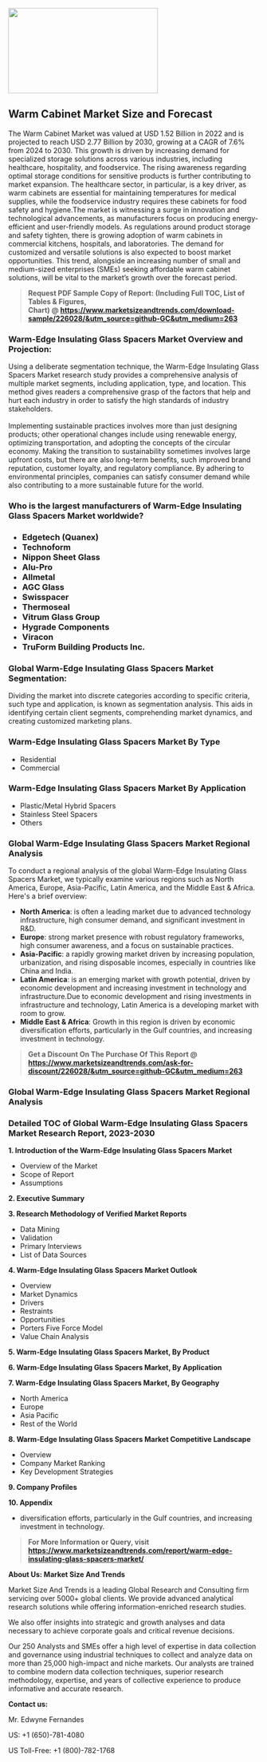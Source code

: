 <p><img class="alignnone size-medium wp-image-20088" src="https://ffe5etoiles.com/wp-content/uploads/2024/12/MST1-300x171.png" alt="" width="300" height="171" /></p><h2>Warm Cabinet Market Size and Forecast</h2><p>The Warm Cabinet Market was valued at USD 1.52 Billion in 2022 and is projected to reach USD 2.77 Billion by 2030, growing at a CAGR of 7.6% from 2024 to 2030. This growth is driven by increasing demand for specialized storage solutions across various industries, including healthcare, hospitality, and foodservice. The rising awareness regarding optimal storage conditions for sensitive products is further contributing to market expansion. The healthcare sector, in particular, is a key driver, as warm cabinets are essential for maintaining temperatures for medical supplies, while the foodservice industry requires these cabinets for food safety and hygiene.The market is witnessing a surge in innovation and technological advancements, as manufacturers focus on producing energy-efficient and user-friendly models. As regulations around product storage and safety tighten, there is growing adoption of warm cabinets in commercial kitchens, hospitals, and laboratories. The demand for customized and versatile solutions is also expected to boost market opportunities. This trend, alongside an increasing number of small and medium-sized enterprises (SMEs) seeking affordable warm cabinet solutions, will be vital to the market’s growth over the forecast period. </p><blockquote id="" class=""><strong>Request PDF Sample Copy of Report: (Including Full TOC, List of Tables &amp; Figures, Chart)&nbsp;@&nbsp;<strong><a href="https://www.marketsizeandtrends.com/download-sample/226028/&utm_source=github-GC&utm_medium=263" target="_blank">https://www.marketsizeandtrends.com/download-sample/226028/&utm_source=github-GC&utm_medium=263</a></strong></strong></blockquote><h3 id="" class="">Warm-Edge Insulating Glass Spacers Market&nbsp;Overview and Projection:</h3><p id="" class="">Using a deliberate segmentation technique, the Warm-Edge Insulating Glass Spacers Market research study provides a comprehensive analysis of multiple market segments, including application, type, and location. This method gives readers a comprehensive grasp of the factors that help and hurt each industry in order to satisfy the high standards of industry stakeholders. <br /> <br />Implementing sustainable practices involves more than just designing products; other operational changes include using renewable energy, optimizing transportation, and adopting the concepts of the circular economy. Making the transition to sustainability sometimes involves large upfront costs, but there are also long-term benefits, such improved brand reputation, customer loyalty, and regulatory compliance. By adhering to environmental principles, companies can satisfy consumer demand while also contributing to a more sustainable future for the world.</p><h3 id="" class="">Who is the largest manufacturers of&nbsp;Warm-Edge Insulating Glass Spacers Market worldwide?</h3><h3 class=""><p><ul><li>Edgetech (Quanex) </li><li> Technoform </li><li> Nippon Sheet Glass </li><li> Alu-Pro </li><li> Allmetal </li><li> AGC Glass </li><li> Swisspacer </li><li> Thermoseal </li><li> Vitrum Glass Group </li><li> Hygrade Components </li><li> Viracon </li><li> TruForm Building Products Inc.</li></ul></p></h3><h3 id="" class="">Global&nbsp;Warm-Edge Insulating Glass Spacers Market Segmentation:</h3><p id="" class="">Dividing the market into discrete categories according to specific criteria, such type and application, is known as segmentation analysis. This aids in identifying certain client segments, comprehending market dynamics, and creating customized marketing plans.</p><h3 id="" class="">Warm-Edge Insulating Glass Spacers Market&nbsp;By Type</h3><p><p><ul><li>Residential</li><li> Commercial</p></li></ul></p></p><h3 id="" class="">Warm-Edge Insulating Glass Spacers Market&nbsp;By Application</h3><p class=""><p><ul><li>Plastic/Metal Hybrid Spacers</li><li> Stainless Steel Spacers</li><li> Others</li></ul></p></p><h3 id="" class="">Global Warm-Edge Insulating Glass Spacers Market Regional Analysis</h3><p id="" class="">To conduct a regional analysis of the global Warm-Edge Insulating Glass Spacers Market, we typically examine various regions such as North America, Europe, Asia-Pacific, Latin America, and the Middle East &amp; Africa. Here's a brief overview:</p><ul><li><strong>North America</strong>: is often a leading market due to advanced technology infrastructure, high consumer demand, and significant investment in R&amp;D.</li><li><strong>Europe</strong>: strong market presence with robust regulatory frameworks, high consumer awareness, and a focus on sustainable practices.</li><li><strong>Asia-Pacific</strong>: a rapidly growing market driven by increasing population, urbanization, and rising disposable incomes, especially in countries like China and India.</li><li><strong>Latin America</strong>: is an emerging market with growth potential, driven by economic development and increasing investment in technology and infrastructure.Due to economic development and rising investments in infrastructure and technology, Latin America is a developing market with room to grow.</li><li><strong>Middle East &amp; Africa</strong>: Growth in this region is driven by economic diversification efforts, particularly in the Gulf countries, and increasing investment in technology.</li></ul><blockquote id="" class=""><strong>Get a Discount On The Purchase Of This Report @ <strong><a href="https://www.marketsizeandtrends.com/ask-for-discount/226028/&utm_source=github-GC&utm_medium=263" target="_blank">https://www.marketsizeandtrends.com/ask-for-discount/226028/&utm_source=github-GC&utm_medium=263</a></strong></strong></blockquote><h3 id="" class="">Global Warm-Edge Insulating Glass Spacers Market Regional Analysis</h3><h3 id="" class="">Detailed TOC of Global Warm-Edge Insulating Glass Spacers Market Research Report, 2023-2030</h3><p id="" class=""><strong>1. Introduction of the Warm-Edge Insulating Glass Spacers Market</strong></p><ul><li>Overview of the Market</li><li>Scope of Report</li><li>Assumptions</li></ul><p id="" class=""><strong>2. Executive Summary</strong></p><p id="" class=""><strong>3. Research Methodology of Verified Market Reports</strong></p><ul><li>Data Mining</li><li>Validation</li><li>Primary Interviews</li><li>List of Data Sources</li></ul><p id="" class=""><strong>4. Warm-Edge Insulating Glass Spacers Market Outlook</strong></p><ul><li>Overview</li><li>Market Dynamics</li><li>Drivers</li><li>Restraints</li><li>Opportunities</li><li>Porters Five Force Model</li><li>Value Chain Analysis</li></ul><p id="" class=""><strong>5. Warm-Edge Insulating Glass Spacers Market, By Product</strong></p><p id="" class=""><strong>6. Warm-Edge Insulating Glass Spacers Market, By Application</strong></p><p id="" class=""><strong>7. Warm-Edge Insulating Glass Spacers Market, By Geography</strong></p><ul><li>North America</li><li>Europe</li><li>Asia Pacific</li><li>Rest of the World</li></ul><p id="" class=""><strong>8. Warm-Edge Insulating Glass Spacers Market Competitive Landscape</strong></p><ul><li>Overview</li><li>Company Market Ranking</li><li>Key Development Strategies</li></ul><p id="" class=""><strong>9. Company Profiles</strong></p><p id="" class=""><strong>10. Appendix</strong></p><ul><li>diversification efforts, particularly in the Gulf countries, and increasing investment in technology.</li></ul><blockquote id="" class=""><strong>For More Information or Query, visit <strong><strong><a href="https://www.marketsizeandtrends.com/report/warm-edge-insulating-glass-spacers-market/" target="_blank">https://www.marketsizeandtrends.com/report/warm-edge-insulating-glass-spacers-market/</a></strong></strong></strong></blockquote><p id="" class=""><strong>About Us: Market Size And Trends</strong></p><p id="" class="">Market Size And Trends is a leading Global Research and Consulting firm servicing over 5000+ global clients. We provide advanced analytical research solutions while offering information-enriched research studies.</p><p id="" class="">We also offer insights into strategic and growth analyses and data necessary to achieve corporate goals and critical revenue decisions.</p><p id="" class="">Our 250 Analysts and SMEs offer a high level of expertise in data collection and governance using industrial techniques to collect and analyze data on more than 25,000 high-impact and niche markets. Our analysts are trained to combine modern data collection techniques, superior research methodology, expertise, and years of collective experience to produce informative and accurate research.</p><p id="" class=""><strong>Contact us:</strong></p><p id="" class="">Mr. Edwyne Fernandes</p><p id="" class="">US: +1 (650)-781-4080</p><p id="" class="">US Toll-Free: +1 (800)-782-1768</p>
